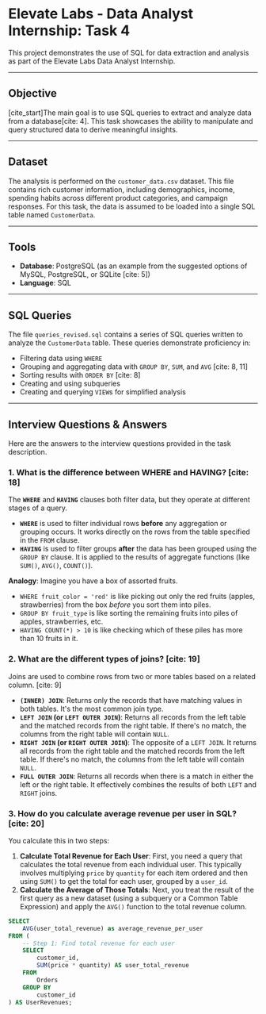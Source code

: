 # Elevate Labs - Data Analyst Internship: Task 4

This project demonstrates the use of SQL for data extraction and analysis as part of the Elevate Labs Data Analyst Internship.

---

## Objective

[cite_start]The main goal is to use SQL queries to extract and analyze data from a database[cite: 4]. This task showcases the ability to manipulate and query structured data to derive meaningful insights.

---

## Dataset

The analysis is performed on the `customer_data.csv` dataset. This file contains rich customer information, including demographics, income, spending habits across different product categories, and campaign responses. For this task, the data is assumed to be loaded into a single SQL table named `CustomerData`.

---

## Tools

* **Database**: PostgreSQL (as an example from the suggested options of MySQL, PostgreSQL, or SQLite [cite: 5])
* **Language**: SQL

---

## SQL Queries

The file `queries_revised.sql` contains a series of SQL queries written to analyze the `CustomerData` table. These queries demonstrate proficiency in:
* Filtering data using `WHERE`
* Grouping and aggregating data with `GROUP BY`, `SUM`, and `AVG` [cite: 8, 11]
* Sorting results with `ORDER BY` [cite: 8]
* Creating and using subqueries 
* Creating and querying `VIEW`s for simplified analysis 

---

## Interview Questions & Answers

Here are the answers to the interview questions provided in the task description.

### 1. What is the difference between WHERE and HAVING? [cite: 18]

The **`WHERE`** and **`HAVING`** clauses both filter data, but they operate at different stages of a query.

* **`WHERE`** is used to filter individual rows **before** any aggregation or grouping occurs. It works directly on the rows from the table specified in the `FROM` clause.
* **`HAVING`** is used to filter groups **after** the data has been grouped using the `GROUP BY` clause. It is applied to the results of aggregate functions (like `SUM()`, `AVG()`, `COUNT()`).

**Analogy**: Imagine you have a box of assorted fruits.
* `WHERE fruit_color = 'red'` is like picking out only the red fruits (apples, strawberries) from the box *before* you sort them into piles.
* `GROUP BY fruit_type` is like sorting the remaining fruits into piles of apples, strawberries, etc.
* `HAVING COUNT(*) > 10` is like checking which of these piles has more than 10 fruits in it.

### 2. What are the different types of joins? [cite: 19]

Joins are used to combine rows from two or more tables based on a related column. [cite: 9]

* **`(INNER) JOIN`**: Returns only the records that have matching values in both tables. It's the most common join type.
* **`LEFT JOIN` (or `LEFT OUTER JOIN`)**: Returns all records from the left table and the matched records from the right table. If there's no match, the columns from the right table will contain `NULL`.
* **`RIGHT JOIN` (or `RIGHT OUTER JOIN`)**: The opposite of a `LEFT JOIN`. It returns all records from the right table and the matched records from the left table. If there's no match, the columns from the left table will contain `NULL`.
* **`FULL OUTER JOIN`**: Returns all records when there is a match in either the left or the right table. It effectively combines the results of both `LEFT` and `RIGHT` joins.



### 3. How do you calculate average revenue per user in SQL? [cite: 20]

You calculate this in two steps:
1.  **Calculate Total Revenue for Each User**: First, you need a query that calculates the total revenue from each individual user. This typically involves multiplying `price` by `quantity` for each item ordered and then using `SUM()` to get the total for each user, grouped by a `user_id`.
2.  **Calculate the Average of Those Totals**: Next, you treat the result of the first query as a new dataset (using a subquery or a Common Table Expression) and apply the `AVG()` function to the total revenue column.

```sql
SELECT
    AVG(user_total_revenue) as average_revenue_per_user
FROM (
    -- Step 1: Find total revenue for each user
    SELECT
        customer_id,
        SUM(price * quantity) AS user_total_revenue
    FROM
        Orders
    GROUP BY
        customer_id
) AS UserRevenues;
